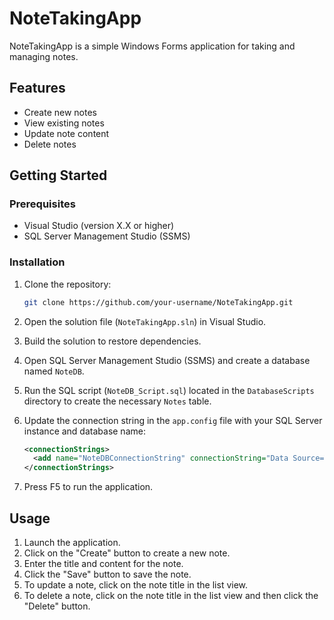 NoteTakingApp
=============

NoteTakingApp is a simple Windows Forms application for taking and managing notes.

Features
--------

- Create new notes
- View existing notes
- Update note content
- Delete notes

Getting Started
---------------

### Prerequisites

- Visual Studio (version X.X or higher)
- SQL Server Management Studio (SSMS)

### Installation

1. Clone the repository:

   ```bash
   git clone https://github.com/your-username/NoteTakingApp.git
   ```

2. Open the solution file (`NoteTakingApp.sln`) in Visual Studio.

3. Build the solution to restore dependencies.

4. Open SQL Server Management Studio (SSMS) and create a database named `NoteDB`.

5. Run the SQL script (`NoteDB_Script.sql`) located in the `DatabaseScripts` directory to create the necessary `Notes` table.

6. Update the connection string in the `app.config` file with your SQL Server instance and database name:

   ```xml
   <connectionStrings>
     <add name="NoteDBConnectionString" connectionString="Data Source=YOUR_SERVER_NAME;Initial Catalog=NoteDB;Integrated Security=True" providerName="System.Data.SqlClient" />
   </connectionStrings>
   ```

7. Press F5 to run the application.

Usage
-----

1. Launch the application.
2. Click on the "Create" button to create a new note.
3. Enter the title and content for the note.
4. Click the "Save" button to save the note.
5. To update a note, click on the note title in the list view.
6. To delete a note, click on the note title in the list view and then click the "Delete" button.

